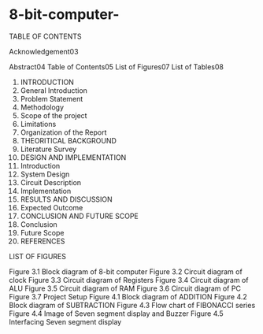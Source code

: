 # 8-bit-computer-

TABLE OF CONTENTS

Acknowledgement03

Abstract04
Table of Contents05
List of Figures07
List of Tables08
1. INTRODUCTION
2.  General Introduction
3.  Problem Statement
4.  Methodology
5. Scope of the project
6.  Limitations
7. Organization of the Report
8.  THEORITICAL BACKGROUND
9.  Literature Survey
10.  DESIGN AND IMPLEMENTATION
11. Introduction
12. System Design
13. Circuit Description
14. Implementation
15.  RESULTS AND DISCUSSION
16.  Expected Outcome
17.  CONCLUSION AND FUTURE SCOPE
18.  Conclusion
19.  Future Scope
20.  REFERENCES

LIST OF FIGURES

Figure 3.1 Block diagram of 8-bit computer
Figure 3.2 Circuit diagram of clock
Figure 3.3 Circuit diagram of Registers
Figure 3.4 Circuit diagram of ALU
Figure 3.5 Circuit diagram of RAM
Figure 3.6 Circuit diagram of PC
Figure 3.7 Project Setup
Figure 4.1 Block diagram of ADDITION
Figure 4.2 Block diagram of SUBTRACTION
Figure 4.3 Flow chart of FIBONACCI series
Figure 4.4 Image of Seven segment display and Buzzer
Figure 4.5 Interfacing Seven segment display
